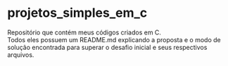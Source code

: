 # projetos_simples_em_c
Repositório que contém meus códigos criados em C.  
Todos eles possuem um README.md explicando a proposta e o modo de solução encontrada para superar o desafio inicial e seus respectivos arquivos.
